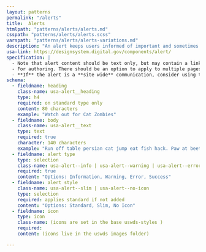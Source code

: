 ```yaml
---
layout: patterns
permalink: "/alerts"
title:  Alerts
htmlpath: "patterns/alerts/alerts.md"
csspath: "patterns/alerts/alerts.scss"
varspath: "patterns/alerts/alerts-variations.md"
description: "An alert keeps users informed of important and sometimes time-sensitive changes." 
usa-link: https://designsystem.digital.gov/components/alert/
specification: |
  - Note that alert content should be text only, but may contain a link.
  - For authoring. There should be an option to apply to multiple pages or sections.
  - **If** the alert is a **site wide** communication, consider using the [Site Alert](/site-alert) instead.
schema: 
  - fieldname: heading
    class-name: usa-alert__heading
    type: h4
    required: on standard type only
    content: 80 characters
    example: "Watch out for Cat Zombies"
  - fieldname: body
    class-name: usa-alert__text
    type: text
    required: true
    character: 140 characters
    example: "Run off table persian cat jump eat fish hack. Paw at beetle and eat it before it gets away demand"
  - fieldname: alert type
    type: selection
    class-name: usa-alert--info | usa-alert--warning | usa-alert--error | usa-alert--success
    required: true
    content: "Options: Information, Warning, Error, Success"
  - fieldname: alert style
    class-name: usa-alert--slim | usa-alert--no-icon
    type: selection
    required: applies standard if not added
    content: "Options: Standard, Slim, No Icon"
  - fieldname: icon
    type: icon
    class-name: (icons are set in the base uswds-styles )
    required: 
    content: (icons live in the uswds images folder)

---
```


